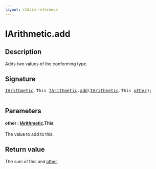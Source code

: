 ```yaml
---
layout: stdlib-reference
---
```


# IArithmetic\.add

## Description

Adds two values of the conforming type.



## Signature 

<pre>
<a href="index.md" class="code_type">IArithmetic</a>.<span class="code_keyword">This</span> <a href="index.md" class="code_type">IArithmetic</a>.<a href="add.md">add</a>(<a href="index.md" class="code_type">IArithmetic</a>.<span class="code_keyword">This</span> <a href="add.md#decl-other" class="code_param">other</a>);

</pre>

## Parameters

####  <a id="decl-other"></a>other  : [IArithmetic](index.md)\.This
The value to add to <span class='code'>this</span>.


## Return value
The sum of <span class='code'>this</span> and <span class='code'><a href="add.md#decl-other" class="code_param">other</a></span>.



<script>
// Fix .md links to .html when on ReadTheDocs
if (window.location.hostname.includes('readthedocs') || 
    window.location.hostname.includes('rtfd.io')) {
  document.addEventListener('DOMContentLoaded', function() {
    const links = document.querySelectorAll('a');
    links.forEach(link => {
      const href = link.getAttribute('href');
      if (href && href.includes('.md')) {
        // This regex will handle .md links with or without fragment identifiers or query parameters
        link.href = link.href.replace(/(.+)\.md(#[^?]*)?(\?.*)?$/, '$1.html$2$3');
      }
    });
  });
}
</script>
